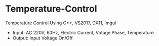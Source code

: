 # Temperature-Control
Temperature Control Using C++, VS2017, DX11, Imgui
- Input: AC 220V, 60Hz, Electric Current, Votage Phase, Temperature
- Output: Input Voltage On/Off
